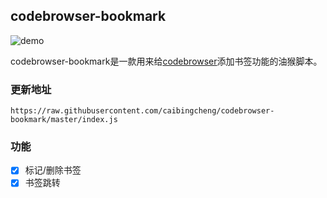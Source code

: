 ## codebrowser-bookmark

![demo](https://bu.dusays.com/2023/01/13/63c14ac0e4bdd.png)

codebrowser-bookmark是一款用来给[codebrowser](https://codebrowser.dev)添加书签功能的油猴脚本。

### 更新地址

```
https://raw.githubusercontent.com/caibingcheng/codebrowser-bookmark/master/index.js
```

### 功能

- [x] 标记/删除书签
- [x] 书签跳转
